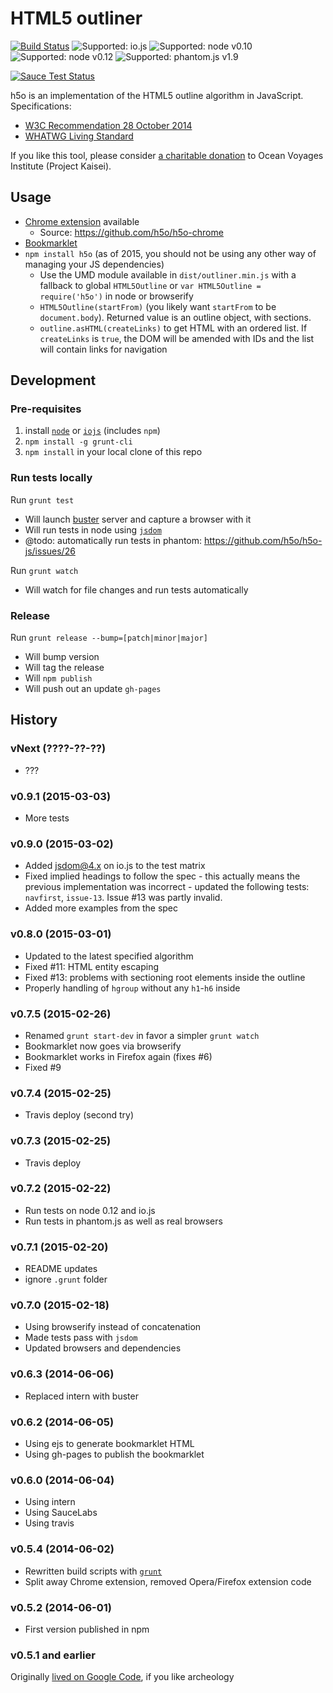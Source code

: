 # HTML5 outliner #
[![Build Status](https://travis-ci.org/h5o/h5o-js.svg?branch=master)](https://travis-ci.org/h5o/h5o-js)
![Supported: io.js](http://img.shields.io/badge/node-io.js-brightgreen.svg)
![Supported: node v0.10](http://img.shields.io/badge/node-0.10.x-brightgreen.svg)
![Supported: node v0.12](http://img.shields.io/badge/node-0.12.x-brightgreen.svg)
![Supported: phantom.js v1.9](http://img.shields.io/badge/phantom.js-1.9.x-brightgreen.svg)

[![Sauce Test Status](https://saucelabs.com/browser-matrix/h5o-js.svg)](https://saucelabs.com/u/h5o-js)

h5o is an implementation of the HTML5 outline algorithm in JavaScript. Specifications:

* [W3C Recommendation 28 October 2014](http://www.w3.org/TR/html5/sections.html#outline)
* [WHATWG Living Standard](https://html.spec.whatwg.org/multipage/semantics.html#outlines)

If you like this tool, please consider [a charitable donation](https://www.ammado.com/community/112794) to Ocean Voyages Institute (Project Kaisei).

## Usage ##

* [Chrome extension](https://chrome.google.com/extensions/detail/afoibpobokebhgfnknfndkgemglggomo) available
    - Source: https://github.com/h5o/h5o-chrome
* [Bookmarklet](http://h5o.github.io/h5o-js/outliner.html)
* `npm install h5o` (as of 2015, you should not be using any other way of managing your JS dependencies)
  - Use the UMD module available in `dist/outliner.min.js` with a fallback to global `HTML5Outline` or 
    `var HTML5Outline = require('h5o')` in node or browserify
  - `HTML5Outline(startFrom)` (you likely want `startFrom` to be `document.body`). Returned value is an outline object, with sections.
  - `outline.asHTML(createLinks)` to get HTML with an ordered list. If `createLinks` is `true`, the DOM will be amended with IDs and the list will contain links for navigation

## Development ##

### Pre-requisites ###
 
1. install [`node`](http://nodejs.org/) or [`iojs`](https://iojs.org/) (includes `npm`)
2. `npm install -g grunt-cli`
4. `npm install` in your local clone of this repo

### Run tests locally ###
Run `grunt test`
* Will launch [buster](http://busterjs.org) server and capture a browser with it
* Will run tests in node using [`jsdom`](https://www.npmjs.com/package/jsdom)
* @todo: automatically run tests in phantom: https://github.com/h5o/h5o-js/issues/26

Run `grunt watch`
* Will watch for file changes and run tests automatically

### Release ###
Run `grunt release --bump=[patch|minor|major]`
* Will bump version
* Will tag the release
* Will `npm publish`
* Will push out an update `gh-pages`


## History ##

### vNext (????-??-??) ###
* ???

### v0.9.1 (2015-03-03) ###
* More tests

### v0.9.0 (2015-03-02) ###
* Added jsdom@4.x on io.js to the test matrix
* Fixed implied headings to follow the spec - this actually means the previous implementation was
  incorrect - updated the following tests: `navfirst`, `issue-13`. Issue #13 was partly invalid.
* Added more examples from the spec 

### v0.8.0 (2015-03-01) ###
* Updated to the latest specified algorithm
* Fixed #11: HTML entity escaping
* Fixed #13: problems with sectioning root elements inside the outline
* Properly handling of `hgroup` without any `h1`-`h6` inside

### v0.7.5 (2015-02-26) ###
* Renamed `grunt start-dev` in favor a simpler `grunt watch`
* Bookmarklet now goes via browserify
* Bookmarklet works in Firefox again (fixes #6)
* Fixed #9

### v0.7.4 (2015-02-25) ###
* Travis deploy (second try)

### v0.7.3 (2015-02-25) ###
* Travis deploy

### v0.7.2 (2015-02-22) ###
* Run tests on node 0.12 and io.js
* Run tests in phantom.js as well as real browsers

### v0.7.1 (2015-02-20) ###
* README updates
* ignore `.grunt` folder

### v0.7.0 (2015-02-18) ###
* Using browserify instead of concatenation
* Made tests pass with `jsdom`
* Updated browsers and dependencies

### v0.6.3 (2014-06-06) ###
* Replaced intern with buster

### v0.6.2 (2014-06-05) ###
* Using ejs to generate bookmarklet HTML
* Using gh-pages to publish the bookmarklet

### v0.6.0 (2014-06-04) ###
* Using intern
* Using SauceLabs
* Using travis

### v0.5.4 (2014-06-02) ###
* Rewritten build scripts with [`grunt`](http://gruntjs.com)
* Split away Chrome extension, removed Opera/Firefox extension code

### v0.5.2 (2014-06-01) ###
* First version published in npm

### v0.5.1 and earlier ###
Originally [lived on Google Code](https://code.google.com/p/h5o), if you like archeology 
